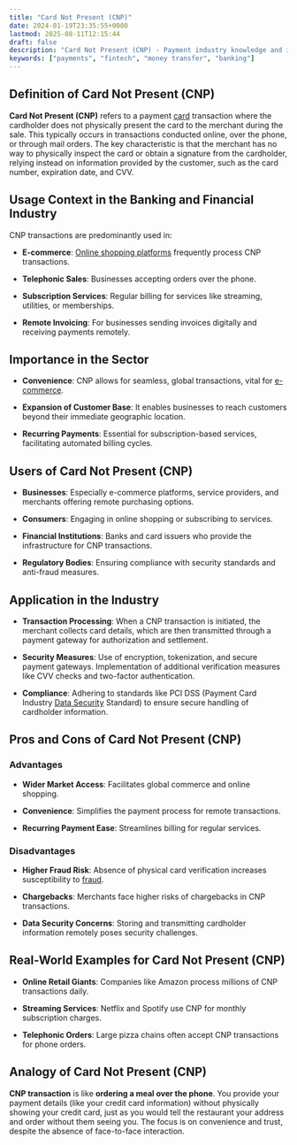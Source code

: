 ```yaml
---
title: "Card Not Present (CNP)"
date: 2024-01-19T23:35:55+0000
lastmod: 2025-08-11T12:15:44
draft: false
description: "Card Not Present (CNP) - Payment industry knowledge and insights"
keywords: ["payments", "fintech", "money transfer", "banking"]
---
```


## Definition of Card Not Present (CNP)

**Card Not Present (CNP)** refers to a payment [card](https://faisalkhanllc.xyz/resources/payments-wiki/c/credit-card/) transaction where the cardholder does not physically present the card to the merchant during the sale. This typically occurs in transactions conducted online, over the phone, or through mail orders. The key characteristic is that the merchant has no way to physically inspect the card or obtain a signature from the cardholder, relying instead on information provided by the customer, such as the card number, expiration date, and CVV.

## Usage Context in the Banking and Financial Industry

CNP transactions are predominantly used in:

- **E-commerce**: [Online shopping platforms](https://faisalkhanllc.xyz/resources/payments-wiki/e/e-commerce-platforms/) frequently process CNP transactions.

- **Telephonic Sales**: Businesses accepting orders over the phone.

- **Subscription Services**: Regular billing for services like streaming, utilities, or memberships.

- **Remote Invoicing**: For businesses sending invoices digitally and receiving payments remotely.

## Importance in the Sector

- **Convenience**: CNP allows for seamless, global transactions, vital for [e-commerce](https://faisalkhanllc.xyz/resources/payments-wiki/e/e-commerce/).

- **Expansion of Customer Base**: It enables businesses to reach customers beyond their immediate geographic location.

- **Recurring Payments**: Essential for subscription-based services, facilitating automated billing cycles.

## Users of Card Not Present (CNP)

- **Businesses**: Especially e-commerce platforms, service providers, and merchants offering remote purchasing options.

- **Consumers**: Engaging in online shopping or subscribing to services.

- **Financial Institutions**: Banks and card issuers who provide the infrastructure for CNP transactions.

- **Regulatory Bodies**: Ensuring compliance with security standards and anti-fraud measures.

## Application in the Industry

- **Transaction Processing**: When a CNP transaction is initiated, the merchant collects card details, which are then transmitted through a payment gateway for authorization and settlement.

- **Security Measures**: Use of encryption, tokenization, and secure payment gateways. Implementation of additional verification measures like CVV checks and two-factor authentication.

- **Compliance**: Adhering to standards like PCI DSS (Payment Card Industry [Data Security](https://faisalkhanllc.xyz/resources/payments-wiki/d/data-security/) Standard) to ensure secure handling of cardholder information.

## Pros and Cons of Card Not Present (CNP)

### Advantages

- **Wider Market Access**: Facilitates global commerce and online shopping.

- **Convenience**: Simplifies the payment process for remote transactions.

- **Recurring Payment Ease**: Streamlines billing for regular services.

### Disadvantages

- **Higher Fraud Risk**: Absence of physical card verification increases susceptibility to [fraud](https://faisalkhanllc.xyz/resources/payments-wiki/f/fraud/).

- **Chargebacks**: Merchants face higher risks of chargebacks in CNP transactions.

- **Data Security Concerns**: Storing and transmitting cardholder information remotely poses security challenges.

## Real-World Examples for Card Not Present (CNP)

- **Online Retail Giants**: Companies like Amazon process millions of CNP transactions daily.

- **Streaming Services**: Netflix and Spotify use CNP for monthly subscription charges.

- **Telephonic Orders**: Large pizza chains often accept CNP transactions for phone orders.

## Analogy of Card Not Present (CNP)

**CNP transaction** is like **ordering a meal over the phone**. You provide your payment details (like your credit card information) without physically showing your credit card, just as you would tell the restaurant your address and order without them seeing you. The focus is on convenience and trust, despite the absence of face-to-face interaction.